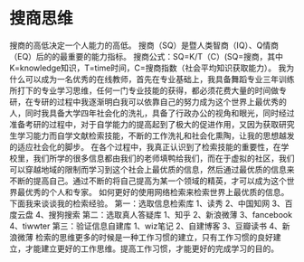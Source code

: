 # 搜商思维

搜商的高低决定一个人能力的高低。
搜商（SQ）是暨人类智商（IQ）、Q情商（EQ）后的的最重要的能力指标。
搜商公式：SQ=K/T（C）(SQ=搜商，其中K=knowledge知识，T=time时间，C=搜商指数（社会平均知识获取能力）。
我为什么可以成为一名优秀的在线教师，首先在专业基础上，我具备舞蹈专业三年训练所打下的专业学习思维，任何一门专业技能的获得，都必须花费大量的时间做专研，在专研的过程中我逐渐明白我可以依靠自己的努力成为这个世界上最优秀的人，同时我具备大学四年社会化的洗礼，具备了行政办公的视角和眼光，同时经过准备考研的过程中，对于自学能力的提高起到了极大的促进作用，又因为获取研究生学习能力而自学文献检索技能，不断的工作洗礼和社会化熏陶，让我的思想越发的适应社会化的脚步。
在各个过程中，我真正认识到了检索技能的重要性，在学校里，我们所学的很多信息都由我们的老师填鸭给我们，而在于虚拟的社区，我们可以穿越地域的限制而学习到这个社会上最优质的信息，然后通过最优质的信息来不断的提高自己。通过不断的将自己提高为某一个领域的精英，才可以成为这个世界最优秀的个人和专家。
如何更好的使用网络检索来检索世界上最优质的信息。下面我来谈谈我的检索经验。
第一：选取信息检索库
1、读秀
2、中国知网
3、百度云盘
4、搜狗搜索
第二：选取真人答疑库
1、知乎
2、新浪微薄
3、fancebook
4、tiwwter
第三：验证信息自建库
1、wiz笔记
2、自建博客
3、豆瓣读书
4、新浪微薄
检索的思维更多的时候是一种工作习惯的建立，只有工作习惯的良好建立，才能建立更好的工作思维。提高工作习惯，才能更好的完成学习的目的。
